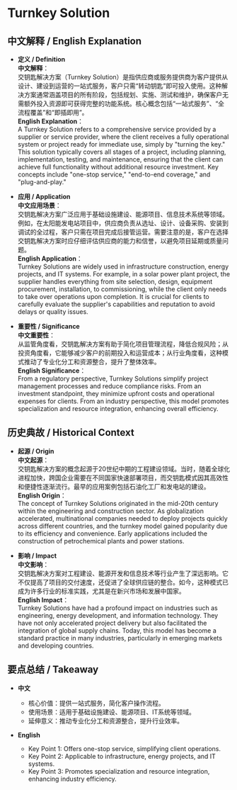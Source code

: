 # Turnkey Solution

## 中文解释 / English Explanation

* **定义 / Definition**  
  **中文解释**：  
  交钥匙解决方案（Turnkey Solution）是指供应商或服务提供商为客户提供从设计、建设到运营的一站式服务，客户只需“转动钥匙”即可投入使用。这种解决方案通常涵盖项目的所有阶段，包括规划、实施、测试和维护，确保客户无需额外投入资源即可获得完整的功能系统。核心概念包括“一站式服务”、“全流程覆盖”和“即插即用”。  
  **English Explanation**：  
  A Turnkey Solution refers to a comprehensive service provided by a supplier or service provider, where the client receives a fully operational system or project ready for immediate use, simply by "turning the key." This solution typically covers all stages of a project, including planning, implementation, testing, and maintenance, ensuring that the client can achieve full functionality without additional resource investment. Key concepts include "one-stop service," "end-to-end coverage," and "plug-and-play."

* **应用 / Application**  
  **中文应用场景**：  
  交钥匙解决方案广泛应用于基础设施建设、能源项目、信息技术系统等领域。例如，在太阳能发电站项目中，供应商负责从选址、设计、设备采购、安装到调试的全过程，客户只需在项目完成后接管运营。需要注意的是，客户在选择交钥匙解决方案时应仔细评估供应商的能力和信誉，以避免项目延期或质量问题。  
  **English Application**：  
  Turnkey Solutions are widely used in infrastructure construction, energy projects, and IT systems. For example, in a solar power plant project, the supplier handles everything from site selection, design, equipment procurement, installation, to commissioning, while the client only needs to take over operations upon completion. It is crucial for clients to carefully evaluate the supplier's capabilities and reputation to avoid delays or quality issues.

* **重要性 / Significance**  
  **中文重要性**：  
  从监管角度看，交钥匙解决方案有助于简化项目管理流程，降低合规风险；从投资角度看，它能够减少客户的前期投入和运营成本；从行业角度看，这种模式推动了专业化分工和资源整合，提升了整体效率。  
  **English Significance**：  
  From a regulatory perspective, Turnkey Solutions simplify project management processes and reduce compliance risks. From an investment standpoint, they minimize upfront costs and operational expenses for clients. From an industry perspective, this model promotes specialization and resource integration, enhancing overall efficiency.

## 历史典故 / Historical Context

* **起源 / Origin**  
  **中文起源**：  
  交钥匙解决方案的概念起源于20世纪中期的工程建设领域。当时，随着全球化进程加快，跨国企业需要在不同国家快速部署项目，而交钥匙模式因其高效性和便捷性逐渐流行。最早的应用案例包括石油化工厂和发电站的建设。  
  **English Origin**：  
  The concept of Turnkey Solutions originated in the mid-20th century within the engineering and construction sector. As globalization accelerated, multinational companies needed to deploy projects quickly across different countries, and the turnkey model gained popularity due to its efficiency and convenience. Early applications included the construction of petrochemical plants and power stations.

* **影响 / Impact**  
  **中文影响**：  
  交钥匙解决方案对工程建设、能源开发和信息技术等行业产生了深远影响。它不仅提高了项目的交付速度，还促进了全球供应链的整合。如今，这种模式已成为许多行业的标准实践，尤其是在新兴市场和发展中国家。  
  **English Impact**：  
  Turnkey Solutions have had a profound impact on industries such as engineering, energy development, and information technology. They have not only accelerated project delivery but also facilitated the integration of global supply chains. Today, this model has become a standard practice in many industries, particularly in emerging markets and developing countries.

## 要点总结 / Takeaway

* **中文**  
  - 核心价值：提供一站式服务，简化客户操作流程。  
  - 使用场景：适用于基础设施建设、能源项目、IT系统等领域。  
  - 延伸意义：推动专业化分工和资源整合，提升行业效率。  

* **English**  
  - Key Point 1: Offers one-stop service, simplifying client operations.  
  - Key Point 2: Applicable to infrastructure, energy projects, and IT systems.  
  - Key Point 3: Promotes specialization and resource integration, enhancing industry efficiency.